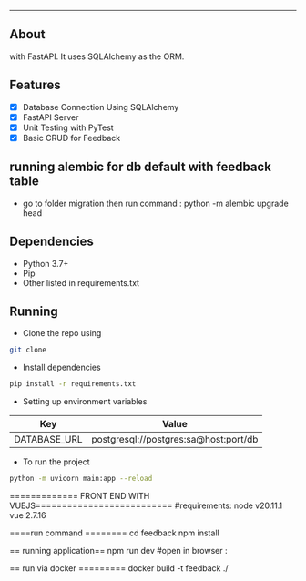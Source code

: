 ---
## About
with FastAPI.
It uses SQLAlchemy as the ORM. 

## Features

- [x] Database Connection Using SQLAlchemy
- [x] FastAPI Server
- [x] Unit Testing with PyTest
- [x] Basic CRUD for Feedback

## running alembic for db default with feedback table
- go to folder migration then run command : python -m alembic upgrade head

## Dependencies

- Python 3.7+
- Pip
- Other listed in requirements.txt

## Running

- Clone the repo using

```bash
git clone 
```

- Install dependencies

```bash
pip install -r requirements.txt
```

- Setting up environment variables

| Key     | Value |
| ----------- | ----------- |
| DATABASE_URL   | postgresql://postgres:sa@host:port/db|

- To run the project

```bash
python -m uvicorn main:app --reload
```

============= FRONT END WITH VUEJS==========================
#requirements:
node v20.11.1
vue 2.7.16

====run command ========
cd feedback
npm install

== running application==
npm run dev
#open in browser :



== run via docker =========
docker build -t feedback ./


